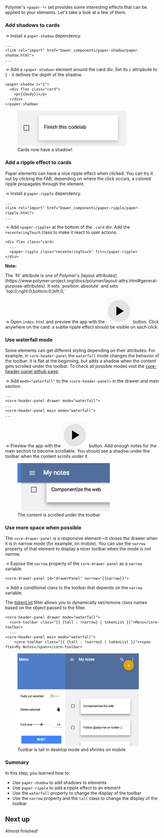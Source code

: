 <toc-element></toc-element>

Polymer's `<paper-*>` set provides some interesting effects that can be applied
to your elements. Let's take a look at a few of them.

### Add shadows to cards


&rarr; Install a `paper-shadow` dependency.

    ...
    <link rel="import" href="bower_components/paper-shadow/paper-shadow.html">
    ...

&rarr; Add a `<paper-shadow>` element around the card div. Set its `z` attripbute to `2` -
it defines the *depth* of the shadow.
    
    <paper-shadow z="2">
      <div flex class="card">
        <p>{{body}}</p>
      </div>
    </paper-shadow>

<figure>
  <img src="img/s8-shadow.png">
  <figcaption>Cards now have a shadow!</figcaption>
</figure>

### Add a ripple effect to cards

Paper elements can have a nice ripple effect when clicked.
You can try it out by clicking the FAB; depending on where the click occurs,
a colored ripple propagates through the element.

&rarr; Install a `paper-ripple` dependency.

    ...
    <link rel="import" href="bower_components/paper-ripple/paper-ripple.html">
    ...


&rarr; Add `<paper-ripple>` at the bottom of the `.card` div.
Add the `recenteringTouch` class to make it react to user actions.

    <div flex class="card>
      ...
      <paper-ripple class="recenteringTouch" fit></paper-ripple>
    </div>

<aside class="callout">
  <b>Note:</b>

<p>The `fit` attribute is one of Polymer's [layout attributes](https://www.polymer-project.org/docs/polymer/layout-attrs.html#general-purpose-attributes). It sets `position: absolute` and sets `top:0;right:0;bottom:0;left:0;`</p>
</aside>

&rarr; Open `index.html` and preview the app with the <img src="img/runbutton.png" class="icon"> button.
Click anywhere on the card: a subtle ripple effect should be visible on each click.

### Use waterfall mode

Some elements can get different styling depending on their attributes. For example, in `core-header-panel` the `waterfall` mode changes the behavior of the toolbar: it is flat at the beginning, but adds a shadow when the content gets scrolled under the toolbar.
To check all possible modes visit the [core-header-panel github page](http://polymer.github.io/core-header-panel/components/core-header-panel/demo.html).


&rarr; Add `mode="waterfall"` to the `<core-header-panel>` in the drawer and main section.

    ...
    <core-header-panel drawer mode="waterfall">
    ...
    <core-header-panel main mode="waterfall">
    ...

&rarr; Preview the app with the <img src="img/runbutton.png" class="icon"> button.
Add enough notes for the main section to become scrollable. You should see a shadow under the toolbar when the content scrolls under it.

<figure>
  <img src="img/s8-waterfall.png">
  <figcaption>The content is scrolled under the toolbar</figcaption>
</figure>


### Use more space when possible

The `core-drawer-panel` is a responsive element—it closes the drawer when it is in narrow mode (for example, on mobile). You can use the `narrow` property of that element to display a nicer toolbar when the mode is not narrow.

&rarr; Expose the `narrow` property of the `core-drawer-panel`
as a `narrow` variable.

    <core-drawer-panel id="drawerPanel" narrow="{{narrow}}">

&rarr; Add a conditional class to the toolbar
that depends on the `narrow` variable.

The [tokenList](http://www.polymer-project.org/docs/polymer/expressions.html#tokenlist) filter allows you to dynamically set/remove class names based on the object passed to the filter.

    <core-header-panel drawer mode="waterfall">
      <core-toolbar class="{{ {tall : !narrow} | tokenList }}">Menu</core-toolbar>
      ...
    <core-header-panel main mode="waterfall">
        <core-toolbar class="{{ {tall : !narrow} | tokenList }}"><span flex>My Notes</span></core-toolbar>

<figure>
  <img src="img/s8-tall.png" height="300px;">
  <figcaption>Toolbar is tall in desktop mode and shrinks on mobile</figcaption>
</figure>

### Summary

In this step, you learned how to:

- Use `paper-shadow` to add shadows to elements
- Use `paper-ripple` to add a ripple effect to an element
- Use the `waterfall` property to change the display of the toolbar
- Use the `narrow` property and the `tall` class to change the display of the toolbar

## Next up

Almost finished!
